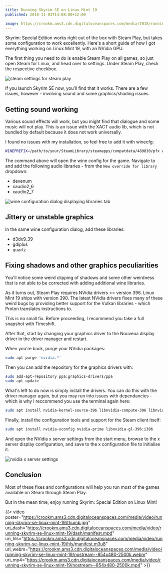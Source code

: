 ```yaml
---
title: Running Skyrim SE on Linux Mint 19
published: 2018-11-03T14:08:00+12:00

image: https://crookm.ams3.cdn.digitaloceanspaces.com/media/2018/running-skyrim-se-linux-mint-19--8a23a7fd-e4a6-4574-87c6-7549fba20711.png
---
```


Skyrim: Special Edition works right out of the box with Steam Play, but takes some configuration to work excellently. Here's a short guide of how I got everything working on Linux Mint 19, with an NVidia GPU.

The first thing you need to do is enable Steam Play on all games, so just open Steam for Linux, and head over to settings. Under Steam Play, check the respective checkbox.

![steam settings for steam play](https://crookm.ams3.cdn.digitaloceanspaces.com/media/2018/running-skyrim-se-linux-mint-19--85ce8de9-4e9d-4aa1-8eb3-2a655d3fbaaa.png)

If you launch Skyrim SE now, you'll find that it works. There are a few issues, however - involving sound and some graphics/shading issues.

## Getting sound working
Various sound effects will work, but you might find that dialogue and some music will not play. This is an issue with the XACT audio lib, which is not bundled by default because it does not work universally.

I found no issues with my installation, so feel free to add it with winecfg:

```sh
WINEPREFIX=/path/to/your/SteamLibrary/steamapps/compatdata/489830/pfx winecfg
```

The command above will open the wine config for the game. Navigate to and add the following audio libraries - from the `New override for library` dropdown:

* devenum
* xaudio2_6
* xaudio2_7

![wine configuration dialog displaying libraries tab](https://crookm.ams3.cdn.digitaloceanspaces.com/media/2018/running-skyrim-se-linux-mint-19--6d1a7b9c-df90-4f1a-a86f-41ffb634d3f3.png)

## Jittery or unstable graphics
In the same wine configuration dialog, add these libraries:

* d3dx9_39
* gdiplus
* quartz

## Fixing shadows and other graphics peculiarities
You'll notice some weird clipping of shadows and some other weirdness that is not able to be corrected with adding additional wine libraries.

As it turns out, Steam Play requires NVidia drivers >= version 396. Linux Mint 19 ships with version 390. The latest NVidia drivers fixes many of these weird bugs by providing better support for the Vulkan libraries - which Proton translates instructions to.

This is no small fix. Before proceeding, I recommend you take a full snapshot with Timeshift.

After that, start by changing your graphics driver to the Nouveua display driver in the driver manager and restart.

When you're back, purge your NVidia packages:

```sh
sudo apt purge 'nvidia.*'
```

Then you can add the repository for the graphics drivers with:

```sh
sudo add-apt-repository ppa:graphics-drivers/ppa
sudo apt update
```

What's left to do now is simply install the drivers. You can do this with the driver manager again, but you may run into issues with dependancies - which is why I reccommend you use the terminal again here:

```sh
sudo apt install nvidia-kernel-source-396 libnvidia-compute-396 libnvidia-decode-396 libnvidia-encode-396 nvidia-driver-396
```

Finally, install the configuration tools and support for the Steam client itself:

```sh
sudo apt install nvidia-xconfig nvidia-prime libnvidia-gl-396:i386
```

And open the NVidia x server settings from the start menu, browse to the x server display configuration, and save to the x configuration file to initialise it.

![nvidia x server settings](https://crookm.ams3.cdn.digitaloceanspaces.com/media/2018/running-skyrim-se-linux-mint-19--05426d89-8f73-4a9c-b4f6-96ed5d2a57f5.png)


## Conclusion
Most of these fixes and configurations will help you run most of the games available on Steam through Steam Play.

But in the mean time, enjoy running Skyrim: Special Edition on Linux Mint!

{{< video
poster="https://crookm.ams3.cdn.digitaloceanspaces.com/media/video/running-skyrim-se-linux-mint-19/thumb.jpg" 
uri_dash="https://crookm.ams3.cdn.digitaloceanspaces.com/media/video/running-skyrim-se-linux-mint-19/dash/manifest.mpd"
uri_hls="https://crookm.ams3.cdn.digitaloceanspaces.com/media/video/running-skyrim-se-linux-mint-19/hls/manifest.m3u8"
uri_webm="https://crookm.ams3.cdn.digitaloceanspaces.com/media/video/running-skyrim-se-linux-mint-19/nostream--854x480-2500k.webm"
uri_mp4="https://crookm.ams3.cdn.digitaloceanspaces.com/media/video/running-skyrim-se-linux-mint-19/nostream--854x480-2500k.mp4" >}}

